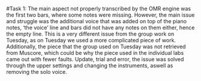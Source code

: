 #Task 1: 
The main aspect not properly transcribed by the OMR engine was the first two bars, where some notes were missing. However, the main issue and struggle was the additional voice that was added on top of the piano notes, ‘the voice’ line and bars did not have any notes on them either, hence the empty line. This is a very different issue from the group work on Tuesday, as on Tuesday we used a more complicated piece of work. Additionally, the piece that the group used on Tuesday was not retrieved from Muscore, which could be why the piece used in the individual labs came out with fewer faults. Update, trial and error,  the issue was solved through the upper settings and changing the instruments, aswell as removing the solo voice. 
